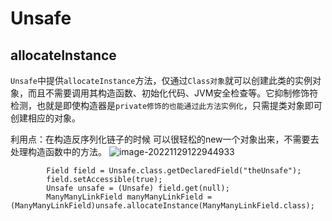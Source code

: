 # Unsafe

## allocateInstance

`Unsafe`中提供`allocateInstance`方法，仅通过`Class对象`就可以创建此类的实例对象，而且不需要调用其构造函数、初始化代码、JVM安全检查等。它抑制修饰符检测，也就是即使构造器是`private修饰的也能通过此方法实例化`，只需提类对象即可创建相应的对象。

利用点：在构造反序列化链子的时候 可以很轻松的new一个对象出来，不需要去处理构造函数中的方法。
![image-20221129122944933](https://cdn.jsdelivr.net/gh/zx-creat/myblog@master/img/202211291229212.png)

```
        Field field = Unsafe.class.getDeclaredField("theUnsafe");
        field.setAccessible(true);
        Unsafe unsafe = (Unsafe) field.get(null);
        ManyManyLinkField manyManyLinkField = (ManyManyLinkField)unsafe.allocateInstance(ManyManyLinkField.class);
```

